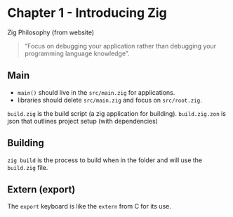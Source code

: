 Chapter 1 - Introducing Zig
==============================================

Zig Philosophy (from website)

> “Focus on debugging your application rather than debugging your
> programming language knowledge”.

## Main

* `main()` should live in the `src/main.zig` for applications.
* libraries should delete `src/main.zig` and focus on `src/root.zig`.

`build.zig` is the build script (a zig application for building).
`build.zig.zon` is json that outlines project setup (with dependencies)

## Building

`zig build` is the process to build when in the folder and will use
the `build.zig` file.

## Extern (export)

The `export` keyboard is like the `extern` from C for its use.

